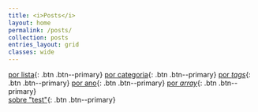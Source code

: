 ```yaml
---
title: <i>Posts</i>
layout: home
permalink: /posts/
collection: posts
entries_layout: grid
classes: wide
---
```


<!-- Global site tag (gtag.js) - Google Analytics -->

[por lista](/list/){: .btn .btn--primary}
[por categoria](/categories/){: .btn .btn--primary}
[por <i>tags</i>](/tags/){: .btn .btn--primary}
[por ano](/posts-year/){: .btn .btn--primary}
[por <i>array</i>](/tags-array/){: .btn .btn--primary}
<br>
[sobre "test"](/tags/test/){: .btn .btn--primary}
